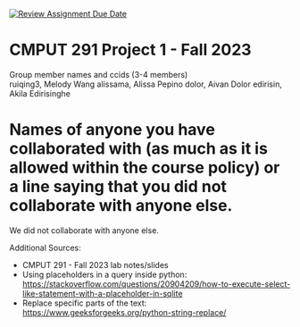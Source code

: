 [![Review Assignment Due Date](https://classroom.github.com/assets/deadline-readme-button-24ddc0f5d75046c5622901739e7c5dd533143b0c8e959d652212380cedb1ea36.svg)](https://classroom.github.com/a/1ysbDgXa)
# CMPUT 291 Project 1 - Fall 2023  
Group member names and ccids (3-4 members)  
  ruiqing3, Melody Wang
  alissama, Alissa Pepino
  dolor, Aivan Dolor
  edirisin, Akila Edirisinghe

# Names of anyone you have collaborated with (as much as it is allowed within the course policy) or a line saying that you did not collaborate with anyone else.  
We did not collaborate with anyone else.

Additional Sources:
- CMPUT 291 - Fall 2023 lab notes/slides
- Using placeholders in a query inside python: https://stackoverflow.com/questions/20904209/how-to-execute-select-like-statement-with-a-placeholder-in-sqlite
- Replace specific parts of the text: https://www.geeksforgeeks.org/python-string-replace/

